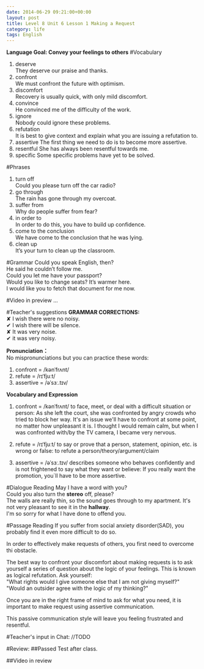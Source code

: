 ```yaml
---
date: 2014-06-29 09:21:00+00:00
layout: post
title: Level 8 Unit 6 Lesson 1 Making a Request
category: life
tags: English
---
```

**Language Goal: Convey your feelings to others**
#Vocabulary
1. deserve  
They deserve our praise and thanks.
2. confront  
We must confront the future with optimism.
3. discomfort  
Recovery is usually quick, with only mild discomfort.
4. convince  
He convinced me of the difficulty of the work.
5. ignore  
Nobody could ignore these problems.
6. refutation  
It is best to give context and explain what you are issuing a refutation to.
7. assertive
The first thing we need to do is to become more assertive.
8. resentful
She has always been resentful towards me.
9. specific
Some specific problems have yet to be solved.

#Phrases
1. turn off  
Could you please turn off the car radio?
2. go through  
The rain has gone through my overcoat.
3. suffer from  
Why do people suffer from fear?
4. in order to  
In order to do this, you have to build up confidence.
5. come to the conclusion  
We have come to the conclusion that he was lying.
6. clean up  
It’s your turn to clean up the classroom.

#Grammar
Could you speak English, then?  
He said he couldn’t follow me.  
Could you let me have your passport?  
Would you like to change seats? It’s warmer here.  
I would like you to fetch that document for me now. 

#Video in preview
...


#Teacher's suggestions
**GRAMMAR CORRECTIONS:**  
✘ I wish there were no noisy.  
✔ I wish there will be silence.  
✘ It was very noise.  
✔ it was very noisy.

**Pronunciation：**  
No mispronunciations but you can practice these words:  
1. confront = /kənˈfrʌnt/  
2. refute = /rɪˈfjuːt/  
3. assertive = /əˈsɜː.tɪv/

**Vocabulary and Expression**  
1. confront = /kənˈfrʌnt/ to face, meet, or deal with a difficult situation or person: As she left the court, she was confronted by angry crowds who tried to block her way. It's an issue we'll have to confront at some point, no matter how unpleasant it is. I thought I would remain calm, but when I was confronted with/by the TV camera, I became very nervous.

2. refute = /rɪˈfjuːt/ to say or prove that a person, statement, opinion, etc. is wrong or false: to refute a person/theory/argument/claim

3. assertive = /əˈsɜː.tɪv/ describes someone who behaves confidently and is not frightened to say what they want or believe: If you really want the promotion, you`ll have to be more assertive.

#Dialogue Reading
May I have a word with you?  
Could you also turn the **stereo** off, please?  
The walls are really thin, so the sound goes through to my apartment.
It's not very pleasant to see it in the **hallway**.  
I'm so sorry for what I have done to offend you.

#Passage Reading
If you suffer from social anxiety disorder(SAD), you probably find it even more difficult to do so.

In order to effectively make requests of others, you first need to overcome thi obstacle.

The best way to confront your discomfort about making requests is to ask yourself a series of question about the logic of your feelings. This is known as logical refutation. Ask yourself:  
"What rights would I give someone else that I am not giving myself?"  
"Would an outsider agree with the logic of my thinking?"

Once you are in the right frame of mind to ask for what you need, it is important to make request using assertive communication.  

This passive communication style will leave you feeling frustrated and resentful.

#Teacher's input in Chat:
//TODO

#Review:
##Passed Test after class.


##Video in review
